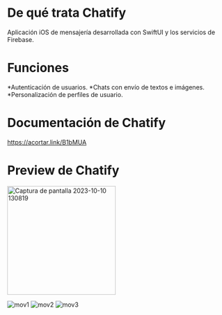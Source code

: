 # De qué trata Chatify

Aplicación iOS de mensajería desarrollada con SwiftUI y los servicios de Firebase.

# Funciones

*Autenticación de usuarios.
*Chats con envío de textos e imágenes.
*Personalización de perfiles de usuario.

# Documentación de Chatify

https://acortar.link/B1bMUA 

# Preview de Chatify

<img width="249" alt="Captura de pantalla 2023-10-10 130819" src="https://github.com/claudialucia/Chatify/assets/97206195/a3b61024-9e19-4cfd-9bda-7c060e6d869b">

![mov1](https://github.com/claudialucia/Chatify/assets/97206195/76654a47-add4-46c4-8cea-2abbe2ba3a54)
![mov2](https://github.com/claudialucia/Chatify/assets/97206195/b8c3b479-8940-49ab-9547-5e5c86daa82d)
![mov3](https://github.com/claudialucia/Chatify/assets/97206195/30cd17e9-2f64-4503-9571-48ea54eae119)
